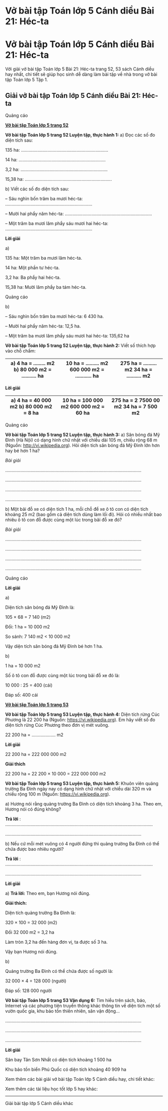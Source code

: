 # Vở bài tập Toán lớp 5 Cánh diều Bài 21: Héc-ta

# Vở bài tập Toán lớp 5 Cánh diều Bài 21: Héc-ta

Với giải vở bài tập Toán lớp 5 Bài 21: Héc-ta trang 52, 53 sách Cánh diều hay nhất, chi tiết sẽ giúp học sinh dễ dàng làm bài tập về nhà trong vở bài tập Toán lớp 5 Tập 1.

## Giải vở bài tập Toán lớp 5 Cánh diều Bài 21: Héc-ta

Quảng cáo

[**Vở bài tập Toán lớp 5 trang 52**](https://vietjack.com/vbt-toan-5-cd/vbt-toan-lop-5-trang-52.jsp)

**Vở bài tập Toán lớp 5 trang 52 Luyện tập, thực hành 1:** a) Đọc các số đo diện tích sau: 

135 ha: .....................................................................

14 ha: .....................................................................

3,2 ha: .....................................................................

15,38 ha: .....................................................................

b) Viết các số đo diện tích sau:

– Sáu nghìn bốn trăm ba mươi héc-ta: .....................................................................

– Mười hai phẩy năm héc-ta: .....................................................................

– Một trăm ba mươi lăm phẩy sáu mươi hai héc-ta: .....................................................................

**Lời giải**

a) 

135 ha: Một trăm ba mươi lăm héc-ta.

14 ha: Một phần tư héc-ta. 

3,2 ha: Ba phẩy hai héc-ta.

15,38 ha: Mười lăm phẩy ba tám héc-ta.

Quảng cáo

b) 

– Sáu nghìn bốn trăm ba mươi héc-ta: 6 430 ha.

– Mười hai phẩy năm héc-ta: 12,5 ha.

– Một trăm ba mươi lăm phẩy sáu mươi hai héc-ta: 135,62 ha

**Vở bài tập Toán lớp 5 trang 52 Luyện tập, thực hành 2:** Viết số thích hợp vào chỗ chấm:

a) 4 ha = ......... m2 b) 80 000 m2 = ........... ha |  10 ha = .......... m2 600 000 m2 = ............ ha |  275 ha = .......... m2 34 ha = ........... m2  
---|---|---  
  
**Lời giải**

a) 4 ha = 40 000 m2 b) 80 000 m2 = 8 ha |  10 ha = 100 000 m2 600 000 m2 = 60 ha |  275 ha = 2 7500 00 m2 34 ha = 7 500 m2  
---|---|---  
  
Quảng cáo

**Vở bài tập Toán lớp 5 trang 52 Luyện tập, thực hành 3:** a) Sân bóng đá Mỹ Đình (Hà Nội) có dạng hình chữ nhật với chiều dài 105 m, chiều rộng 68 m (Nguồn: http://vi.wikipedia.org). Hỏi diện tích sân bóng đá Mỹ Đình lớn hơn hay bé hơn 1 ha?

_Bài giải_

............................................................................................................

............................................................................................................

............................................................................................................

............................................................................................................

b) Một bãi đỗ xe có diện tích 1 ha, mỗi chỗ để xe ô tô con có diện tích khoảng 25 m2 (bao gồm cả diện tích dùng làm lối đi). Hỏi có nhiều nhất bao nhiêu ô tô con đỗ được cùng một lúc trong bãi đỗ xe đó?

_Bài giải_

............................................................................................................

............................................................................................................

............................................................................................................

............................................................................................................

Quảng cáo

**Lời giải**

a) 

Diện tích sân bóng đá Mỹ Đình là:

105 × 68 = 7 140 (m2)

Đổi: 1 ha = 10 000 m2

So sánh: 7 140 m2 < 10 000 m2

Vậy diện tích sân bóng đá Mỹ Đình bé hơn 1 ha.

b) 

1 ha = 10 000 m2

Số ô tô con đỗ được cùng một lúc trong bãi đỗ xe đó là:

10 000 : 25 = 400 (cái)

Đáp số: 400 cái

[**Vở bài tập Toán lớp 5 trang 53**](https://vietjack.com/vbt-toan-5-cd/vbt-toan-lop-5-trang-53.jsp)

**Vở bài tập Toán lớp 5 trang 53 Luyện tập, thực hành 4:** Diện tích rừng Cúc Phương là 22 200 ha (Nguồn: https://vi.wikipedia.org). Em hãy viết số đo diện tích rừng Cúc Phương theo đơn vị mét vuông.

22 200 ha = ................... m2

**Lời giải**

22 200 ha = 222 000 000 m2

**Giải thích**

22 200 ha = 22 200 × 10 000 = 222 000 000 m2

**Vở bài tập Toán lớp 5 trang 53 Luyện tập, thực hành 5:** Khuôn viên quảng trường Ba Đình ngày nay có dạng hình chữ nhật với chiều dài 320 m và chiều rộng 100 m (Nguồn: https://vi.wikipedia.org).

a) Hương nói rằng quảng trường Ba Đình có diện tích khoảng 3 ha. Theo em, Hương nói có đúng không?

**Trả lời** : .....................................................................................................................

............................................................................................................

b) Nếu cứ mỗi mét vuông có 4 người đứng thì quảng trường Ba Đình có thể chứa được bao nhiêu người?

**Trả lời** : .....................................................................................................................

............................................................................................................

**Lời giải**

a) **Trả lời:** Theo em, bạn Hương nói đúng.

**Giải thích:**

Diện tích quảng trường Ba Đình là:

320 × 100 = 32 000 (m2)

Đổi 32 000 m2 = 3,2 ha

Làm tròn 3,2 ha đến hàng đơn vị, ta được số 3 ha.

Vậy bạn Hương nói đúng.

b) 

Quảng trường Ba Đình có thể chứa được số người là:

32 000 × 4 = 128 000 (người)

Đáp số: 128 000 người

**Vở bài tập Toán lớp 5 trang 53 Vận dụng 6:** Tìm hiểu trên sách, báo, Internet và các phương tiện truyền thông khác thông tin về diện tích một số vườn quốc gia, khu bảo tồn thiên nhiên, sân vận động...

............................................................................................................

............................................................................................................

............................................................................................................

**Lời giải**

Sân bay Tân Sơn Nhất có diện tích khoảng 1 500 ha

Khu bảo tồn biển Phú Quốc có diện tích khoảng 40 909 ha

Xem thêm các bài giải vở bài tập Toán lớp 5 Cánh diều hay, chi tiết khác:

Xem thêm các tài liệu học tốt lớp 5 hay khác:

* * *

Giải bài tập lớp 5 Cánh diều khác
